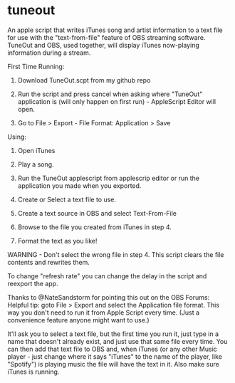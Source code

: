 # tuneout
An apple script that writes iTunes song and artist information to a text file for use with the "text-from-file" feature of OBS streaming software.  TuneOut and OBS, used together, will display iTunes now-playing information during a stream.

First Time Running: 
1. Download TuneOut.scpt from my github repo

2. Run the script and press cancel when asking where "TuneOut" application is (will only happen on first run) - AppleScript Editor will open.

3. Go to File > Export - File Format: Application > Save

Using: 
1. Open iTunes

2. Play a song.

3. Run the TuneOut applescript from applescrip editor or run the application you made when you exported.

4. Create or Select a text file to use.

5. Create a text source in OBS and select Text-From-File

6. Browse to the file you created from iTunes in step 4. 

7. Format the text as you like!


WARNING - Don't select the wrong file in step 4.  This script clears the file contents and rewrites them. 


To change "refresh rate" you can change the delay in the script and reexport the app. 

Thanks to @NateSandstorm for pointing this out on the OBS Forums:
Helpful tip:  goto File > Export and select the Application file format. This way you don't need to run it from Apple Script every time. (Just a convenience feature anyone might want to use.)

It'll ask you to select a text file, but the first time you run it, just type in a name that doesn't already exist, and just use that same file every time. You can then add that text file to OBS and, when iTunes (or any other Music player - just change where it says "iTunes" to the name of the player, like "Spotify") is playing music the file will have the text in it. Also make sure iTunes is running. 
